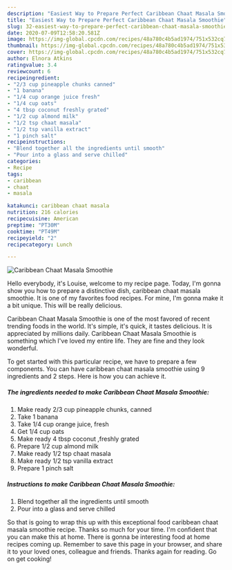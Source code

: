```yaml
---
description: "Easiest Way to Prepare Perfect Caribbean Chaat Masala Smoothie"
title: "Easiest Way to Prepare Perfect Caribbean Chaat Masala Smoothie"
slug: 32-easiest-way-to-prepare-perfect-caribbean-chaat-masala-smoothie
date: 2020-07-09T12:58:20.581Z
image: https://img-global.cpcdn.com/recipes/48a780c4b5ad1974/751x532cq70/caribbean-chaat-masala-smoothie-recipe-main-photo.jpg
thumbnail: https://img-global.cpcdn.com/recipes/48a780c4b5ad1974/751x532cq70/caribbean-chaat-masala-smoothie-recipe-main-photo.jpg
cover: https://img-global.cpcdn.com/recipes/48a780c4b5ad1974/751x532cq70/caribbean-chaat-masala-smoothie-recipe-main-photo.jpg
author: Elnora Atkins
ratingvalue: 3.4
reviewcount: 6
recipeingredient:
- "2/3 cup pineapple chunks canned"
- "1 banana"
- "1/4 cup orange juice fresh"
- "1/4 cup oats"
- "4 tbsp coconut freshly grated"
- "1/2 cup almond milk"
- "1/2 tsp chaat masala"
- "1/2 tsp vanilla extract"
- "1 pinch salt"
recipeinstructions:
- "Blend together all the ingredients until smooth"
- "Pour into a glass and serve chilled"
categories:
- Recipe
tags:
- caribbean
- chaat
- masala

katakunci: caribbean chaat masala 
nutrition: 216 calories
recipecuisine: American
preptime: "PT30M"
cooktime: "PT49M"
recipeyield: "2"
recipecategory: Lunch

---
```



![Caribbean Chaat Masala Smoothie](https://img-global.cpcdn.com/recipes/48a780c4b5ad1974/751x532cq70/caribbean-chaat-masala-smoothie-recipe-main-photo.jpg)

Hello everybody, it's Louise, welcome to my recipe page. Today, I'm gonna show you how to prepare a distinctive dish, caribbean chaat masala smoothie. It is one of my favorites food recipes. For mine, I'm gonna make it a bit unique. This will be really delicious.



Caribbean Chaat Masala Smoothie is one of the most favored of recent trending foods in the world. It's simple, it's quick, it tastes delicious. It is appreciated by millions daily. Caribbean Chaat Masala Smoothie is something which I've loved my entire life. They are fine and they look wonderful.


To get started with this particular recipe, we have to prepare a few components. You can have caribbean chaat masala smoothie using 9 ingredients and 2 steps. Here is how you can achieve it.

##### The ingredients needed to make Caribbean Chaat Masala Smoothie:

1. Make ready 2/3 cup pineapple chunks, canned
1. Take 1 banana
1. Take 1/4 cup orange juice, fresh
1. Get 1/4 cup oats
1. Make ready 4 tbsp coconut ,freshly grated
1. Prepare 1/2 cup almond milk
1. Make ready 1/2 tsp chaat masala
1. Make ready 1/2 tsp vanilla extract
1. Prepare 1 pinch salt




##### Instructions to make Caribbean Chaat Masala Smoothie:

1. Blend together all the ingredients until smooth
1. Pour into a glass and serve chilled




So that is going to wrap this up with this exceptional food caribbean chaat masala smoothie recipe. Thanks so much for your time. I'm confident that you can make this at home. There is gonna be interesting food at home recipes coming up. Remember to save this page in your browser, and share it to your loved ones, colleague and friends. Thanks again for reading. Go on get cooking!
